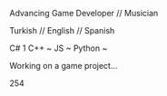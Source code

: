 Advancing Game Developer // Musician

Turkish // English // Spanish

C# 1
C++ ~
JS ~
Python ~

Working on a game project...

254
